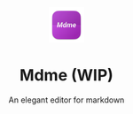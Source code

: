 <div align="center">
  <img src="./public/logo.png" alt='Logo' width="64">
</div>
<h1 align="center">
  Mdme (WIP)
</h1>
<p  align="center">
  An elegant editor for markdown
</p>
